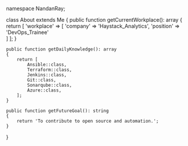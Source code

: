 namespace NandanRay;

class About extends Me
{
		public function getCurrentWorkplace(): array
    {
	return [
		'workplace' => [
		'company' => 'Haystack_Analytics',
		'position' => 'DevOps_Trainee'         
            ]
        ];
    }

    public function getDailyKnowledge(): array
    {
        return [
            Ansible::class,
            Terraform::class,
            Jenkins::class,
            Git::class,
            Sonarqube::class,
            Azure::class,
        ];
    }

    public function getFutureGoal(): string
    {
        return 'To contribute to open source and automation.';
    }
}
<!---
nandaninahaystack/nandaninahaystack is a ✨ special ✨ repository because its `README.md` (this file) appears on your GitHub profile.
You can click the Preview link to take a look at your changes.
--->
